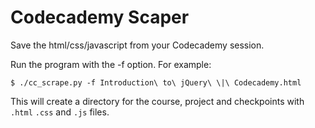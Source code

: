 # Codecademy Scaper

Save the html/css/javascript from your Codecademy session.

Run the program with the -f option.
For example:
```
$ ./cc_scrape.py -f Introduction\ to\ jQuery\ \|\ Codecademy.html
```

This will create a directory for the course, project and checkpoints with `.html` `.css` and `.js` files.
